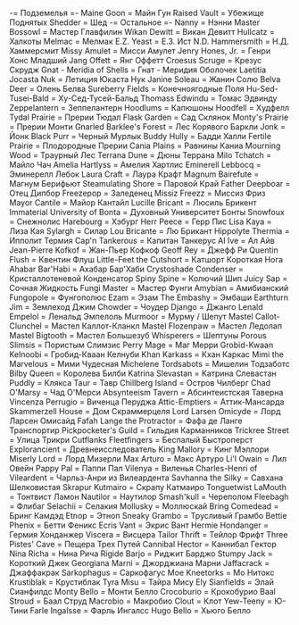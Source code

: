 -= Подземелья =-
Maine Goon = Майн Гун
Raised Vault = Убежище Поднятых
Shedder = Шед
-= Остальное =-
Nanny = Нэнни
Master Bossowl = Мастер Главфилин
Wikan Dewitt = Викан Девитт
Hullcatz = Халкоты
Melmac = Мелмак
E.Z. Yeast = Е.З. Ист
N.D. Hammersmith = Н.Д. Хаммерсмит
Missy Amulet = Мисси Амулет
Jenry Hones, Jr. = Генри Хонс Младший
Jang Offett = Янг Оффетт
Croesus Scruge = Крезус Скрудж
Gnat - Meridia of Shells = Гнат - Меридия Оболочек
Laetitia Jocasta Nuk = Летиция Юкаста Нук
Janine Soleau = Жанин Солю
Belva Deer = Олень Белва
Sureberry Fields = Конечноягодные Поля
Hu-Sed-Tusei-Bald = Ху-Сед-Тусей-Бальд
Thomass Edwindu = Томас Эдвинду
Zeppelantern = Зеппелантерн
Hoodlums = Капюшоны
Hoodfell = Худфелл
Tydal Prairie = Прерии Тюдал
Flask Garden = Сад Склянок
Monty's Prairie = Прерии Монти
Gnarled Barklee's Forest = Лес Корявого Баркли
Jonk = Йонк
Black Purr = Черный Мурлык
Buddy Hully = Бадди Халли
Fertile Prairie = Плодородные Прерии
Cania Plains = Равнины Каниа
Mourning Wood = Траурный Лес
Terrana Dune = Дюны Террана
Milo Tchatch = Майло Чач
Amelia Hartlyss = Амелия Хартлис
Eminerell Lebbocq = Эминерелл Лебок
Laura Craft = Лаура Крафт
Magnum Bairefute = Магнум Берифьют
Steamulating Shore = Паровой Край
Father Deepboar = Отец Дипбор
Freezepop = Заледенец
Missiz Freezz = Миссиз Фриз
Mayor Cantile = Майор Кантайл
Lucille Bricant = Люсиль Брикент
Immaterial University of Bonta = Духовный Университет Бонты
Snowfoux = Снежнолис
Harebourg = Хэбург
Herr Peece = Герр Пис
Lisa Kaya = Лиза Кая
Sylargh = Силар
Lou Bricante = Лю Брикант
Hippolyte Thermia = Ипполит Термия
Cap'n Tankerous = Капитан Танкерус
Al Ive = Ал Айв
Jean-Pierre Kofkof = Жан-Пьер Кофкоф
Geoff Rey = Джефф Ри
Quentin Flush = Квентин Флуш
Little-Feet the Cutshort = Катшорт Короткая Нога
Ahabar Bar'Habi = Ахабар Бар'Хаби
Crystoshade Condenser = Кристаллотеневой Конденсатор
Spiny Spine = Колючий Шип
Juicy Sap = Сочная Жидкость
Fungi Master = Мастер Фунги
Amybian = Амибианский
Fungopole = Фунгополюс
Ezam = Эзам
The Embashy = Эмбаши
Earthturn Jim = Землеход Джим
Chowder = Чоудер
Django = Джанго
Lenald Empelol = Ленальд Эмпелоль
Murmoor = Мурму / Шепут
Mastel Callot-Clunchel = Мастел Каллот-Кланкл
Mastel Flozenpaw = Мастел Ледолап
Mastel Bigtooth = Мастел Большезуб
Whisperers = Шептуны
Porous Slimsis = Пористым Слимзис
Perry Mage = Маг Мерри
Grobid-Kwaan Kelnoobi = Гробид-Кваан Келнуби
Khan Karkass = Кхан Каркас
Mimi the Marvelous = Мими Чудесная
Michelene Tordsabots = Мишелин Тодзаботс
Bilby Queen = Королева Билби
Katrina Slevastan = Катрина Слевастан
Puddly = Клякса
Taur = Тавр
Chillberg Island = Остров Чилберг
Chad O'Marsy = Чад О'Мерси
Absynteeism Tavern = Абсинтеистская Таверна
Vincenza Perrugio = Виченца Перуджа
Attic-Emptiers = Аттик-Мансарда
Skammerzell House = Дом Скраммерцеля
Lord Larsen Omicyde = Лорд Ларсен Омисайд
Fafah Lange the Protractor = Фафа де Ланге Транспортир
Pickpocketer's Guild = Гильдия Карманников
Trickree Street = Улица Трикри
Cutflanks Fleetfingers = Беспалый Быстроперст
Explorancient = Древнеисследователь
King Mallory = Кинг Мэллори
Miserly Lord = Лорд Мизерли
Max Arturo = Макс Артуро
Li'l Owain = Лил Овейн
Pappy Pal = Паппи Пал
Vilenya = Виленья
Charles-Henri of Vileardent = Чарльз-Анри из Вилеардента
Savhanna the Silky = Савхана Шелковистая
Skrapur Kutmairo = Скрапу Катмаиро
Tonguetwist LaMouth = Тонтвист Ламон
Nautilor = Наутилор
Smash'kull = Череполом
Fleebagh = Флибаг
Selachii = Селакия
Mollusky = Моллюскай
Bring Comedead = Бринг Камдэд
Etnop = Этноп
Sneaky Grambo = Трусливый Грамбо
Bettie Phenix = Бетти Феникс
Ecris Vant = Экрис Вант
Hermie Hondanger = Гермия Хонданжер
Viscera = Висцера
Tailor Thrift = Тейлор Фрифт
Three Pistes' Cave = Пещера Трех Путей
Cannibal Hector = Каннибал Гектор
Nina Richa = Нина Рича
Rigide Barjo = Риджит Барджо
Stumpy Jack = Короткий Джек
Georgiana Marni = Джорджиана Марни
Jaffacrack = Джаффакрак
Sarkophagus = Саркофагус
Moe Kneetorks = Мо Нитокс
Krustiblak = Крустиблак
Tyra Misu = Тайра Мису
Ely Sianfields = Элай Сианфилдс
Monty Bello = Монти Белло
Crocoburio = Крокобурио
Baal Stroud = Баал Струд
Macrobio = Макробио
Clout = Клот
Yew-Teeny = Ю-Тини
Farle Ingalsse = Фарль Ингалсс
Hugo Bello = Хьюго Белло